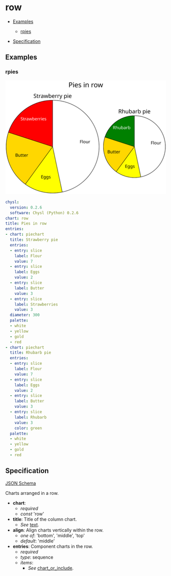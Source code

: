 # row

- [Examples](#examples)
  - [rpies](#rpies)

- [Specification](#specification)

## Examples

### rpies

![rpies SVG](rpies.svg)

```yaml
chysl:
  version: 0.2.6
  software: Chysl (Python) 0.2.6
chart: row
title: Pies in row
entries:
- chart: piechart
  title: Strawberry pie
  entries:
  - entry: slice
    label: Flour
    value: 7
  - entry: slice
    label: Eggs
    value: 2
  - entry: slice
    label: Butter
    value: 3
  - entry: slice
    label: Strawberries
    value: 3
  diameter: 300
  palette:
  - white
  - yellow
  - gold
  - red
- chart: piechart
  title: Rhubarb pie
  entries:
  - entry: slice
    label: Flour
    value: 7
  - entry: slice
    label: Eggs
    value: 2
  - entry: slice
    label: Butter
    value: 3
  - entry: slice
    label: Rhubarb
    value: 3
    color: green
  palette:
  - white
  - yellow
  - gold
  - red
```
## Specification

[JSON Schema](row.md)

Charts arranged in a row.

- **chart**:
  - *required*
  - *const* 'row'
- **title**: Title of the column chart.
  - *See* [text](schema_defs.md#text).
- **align**: Align charts vertically within the row.
  - *one of*: 'bottom', 'middle', 'top'
  - *default*: 'middle'
- **entries**: Component charts in the row.
  - *required*
  - *type*: sequence
  - *items*:
    - *See* [chart_or_include](schema_defs.md#chart_or_include).

